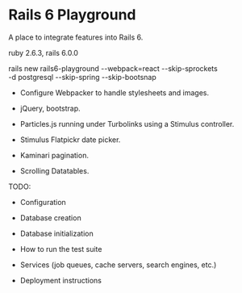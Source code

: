 # Rails 6 Playground

A place to integrate features into Rails 6.

ruby 2.6.3, rails 6.0.0

rails new rails6-playground --webpack=react --skip-sprockets \
  -d postgresql --skip-spring --skip-bootsnap

* Configure Webpacker to handle stylesheets and images.

* jQuery, bootstrap.

* Particles.js running under Turbolinks using a Stimulus controller.

* Stimulus Flatpickr date picker.

* Kaminari pagination.

* Scrolling Datatables.

TODO:

* Configuration

* Database creation

* Database initialization

* How to run the test suite

* Services (job queues, cache servers, search engines, etc.)

* Deployment instructions
